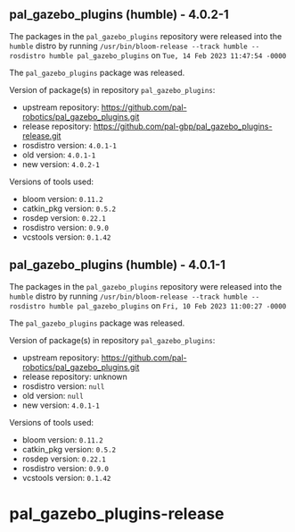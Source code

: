 ## pal_gazebo_plugins (humble) - 4.0.2-1

The packages in the `pal_gazebo_plugins` repository were released into the `humble` distro by running `/usr/bin/bloom-release --track humble --rosdistro humble pal_gazebo_plugins` on `Tue, 14 Feb 2023 11:47:54 -0000`

The `pal_gazebo_plugins` package was released.

Version of package(s) in repository `pal_gazebo_plugins`:

- upstream repository: https://github.com/pal-robotics/pal_gazebo_plugins.git
- release repository: https://github.com/pal-gbp/pal_gazebo_plugins-release.git
- rosdistro version: `4.0.1-1`
- old version: `4.0.1-1`
- new version: `4.0.2-1`

Versions of tools used:

- bloom version: `0.11.2`
- catkin_pkg version: `0.5.2`
- rosdep version: `0.22.1`
- rosdistro version: `0.9.0`
- vcstools version: `0.1.42`


## pal_gazebo_plugins (humble) - 4.0.1-1

The packages in the `pal_gazebo_plugins` repository were released into the `humble` distro by running `/usr/bin/bloom-release --track humble --rosdistro humble pal_gazebo_plugins` on `Fri, 10 Feb 2023 11:00:27 -0000`

The `pal_gazebo_plugins` package was released.

Version of package(s) in repository `pal_gazebo_plugins`:

- upstream repository: https://github.com/pal-robotics/pal_gazebo_plugins.git
- release repository: unknown
- rosdistro version: `null`
- old version: `null`
- new version: `4.0.1-1`

Versions of tools used:

- bloom version: `0.11.2`
- catkin_pkg version: `0.5.2`
- rosdep version: `0.22.1`
- rosdistro version: `0.9.0`
- vcstools version: `0.1.42`


# pal_gazebo_plugins-release